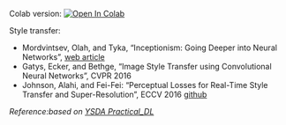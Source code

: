 Colab version:
[![Open In Colab](https://colab.research.google.com/assets/colab-badge.svg)](https://colab.research.google.com/github/ml-mipt/ml-mipt/blob/advanced/week13_cnn_and_style_transfer/week13_style_transfer.ipynb)



Style transfer:

* Mordvintsev, Olah, and Tyka, “Inceptionism: Going Deeper into Neural Networks”,
[web article](https://research.googleblog.com/2015/06/inceptionism-going-deeper-into-neural.html)
* Gatys, Ecker, and Bethge, “Image Style Transfer using Convolutional Neural Networks”, CVPR 2016
* Johnson, Alahi, and Fei-Fei: “Perceptual Losses for Real-Time Style Transfer and Super-Resolution”, ECCV 2016 [github](https://github.com/jcjohnson/fast-neural-style)


_Reference:based on [YSDA Practical_DL](https://github.com/yandexdataschool/Practical_DL/tree/spring2019/week06_style_transfer)_
